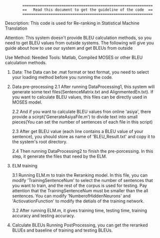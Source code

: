             ============================================================
            ==   Read this document to get the guideline of the code  ==
            ============================================================
Description: This code is used for Re-ranking in Statistical Machine Translation

Attention: This system doesn't provide BLEU calculation methods, so you need to get BLEU values from outside systems.
    The following will give you guide about how to use our system and get BLEUs from outside

Use Method:
Needed Tools: Matlab, Compiled MOSES or other BLEU calculation methods.

1. Data:
    The Data can be .mat format or text format, you need to select your loading method before you running the code.

2. Data pre-processing
    2.1 After running DataProcessing1, this system will generate some text files(SentenceMatrix.txt and AlignmentedEn.txt).
    If you want to calculate BLEU values, this files can be directly used in MOSES model.

    2.2 And if you want to calculate BLEU values fron online 'asiya', there provide a scirpt('GenerateAsiyaFile.m') to 
    divide text into small pieces(You can set the number of sentences of each file in this script)
    
    2.3 After get BLEU value (each line contains a BLEU value of your sentence), you should store as name of 'BLEU_Result.txt' 
    and copy it to the system's root directory.
    
    2.4 Then running DataProcessing2 to finish the pre-porcessing. In this step, it generate the files that need by the ELM.

3. ELM training

   3.1 Running ELM.m to train the Reranking model. In this file, you can modify 'TrainingSentenceNum' to select the number of sentences that you want to train, and the rest of the corpus is used for testing. Pay attention that the TrainingSentenceNum must be smaller than the all sentences. You can modify 'NumberofHiddenNeurons' and 'ActiovationFunction' to modify the          detials of the training network.

    3.2 After running ELM.m, it gives training time, testing time, training accuracy and testing accuracy.
    
4. Calculate BLEUs
    Running PostProcessing, you can get the reranked BLUEs and baseline of training and testing BLEUs.
